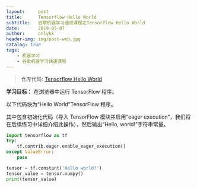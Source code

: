 ```yaml
---
layout:     post
title:      Tensorflow Hello World
subtitle:   谷歌机器学习速成课程之Tensorflow Hello World
date:       2019-05-07
author:     onlykk
header-img: img/post-web.jpg
catalog: true
tags:
    - 机器学习
    - 谷歌机器学习快速课程
---
```


> 仓库代码: [Tensorflow Hello World](https://github.com/onlykk/Jupyter-Notebook/blob/master/谷歌机器学习速成课程/Tensorflow%20%20Hello%20World.ipynb)

**学习目标：** 在浏览器中运行 TensorFlow 程序。

以下代码块为“Hello World”TensorFlow 程序。

其中包含初始化代码（导入 TensorFlow 模块并启用“eager execution”，我们将在后续练习中详细介绍此操作），然后输出“Hello, world!”字符串常量。

```python
import tensorflow as tf
try:
    tf.contrib.eager.enable_eager_execution()
except ValueError:
    pass

tensor = tf.constant('Hello world!')
tensor_value = tensor.numpy()
print(tensor_value)
```
